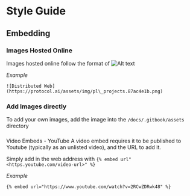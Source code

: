 # Style Guide

## Embedding

### Images Hosted Online
Images hosted online follow the format of
![Alt text](https://url-of-image-on-web)

_Example_
```
![Distributed Web](https://protocol.ai/assets/img/pl\_projects.87ac4e1b.png)
```

### Add Images directly
To add your own images, add the image into the `/docs/.gitbook/assets` directory


###
Video Embeds - YouTube
A video embed requires it to be published to Youtube (typically as an unlisted video), and the URL to add it.

Simply add in the web address with `{% embed url"<https.youtube.com/video-url>" %}`

_Example_
```
{% embed url="https://www.youtube.com/watch?v=2RCwZDRwk48" %}
```
